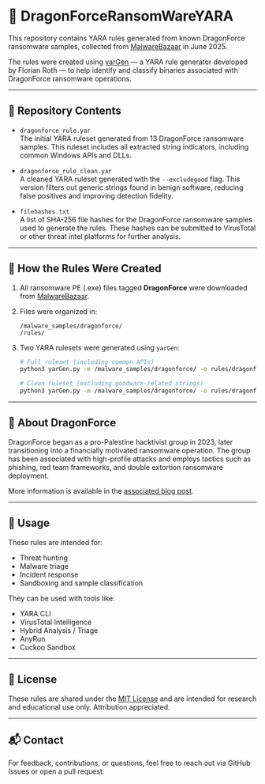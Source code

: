 # 🐉 DragonForceRansomWareYARA

This repository contains YARA rules generated from known DragonForce ransomware samples, collected from [MalwareBazaar](https://bazaar.abuse.ch/) in June 2025.

The rules were created using [yarGen](https://github.com/Neo23x0/yarGen) — a YARA rule generator developed by Florian Roth — to help identify and classify binaries associated with DragonForce ransomware operations.

---

## 📁 Repository Contents

- `dragonforce_rule.yar`  
  The initial YARA ruleset generated from 13 DragonForce ransomware samples. This ruleset includes all extracted string indicators, including common Windows APIs and DLLs.

- `dragonforce_rule_clean.yar`  
  A cleaned YARA ruleset generated with the `--excludegood` flag. This version filters out generic strings found in benign software, reducing false positives and improving detection fidelity.

- `filehashes.txt`  
  A list of SHA-256 file hashes for the DragonForce ransomware samples used to generate the rules. These hashes can be submitted to VirusTotal or other threat intel platforms for further analysis.

---

## 🧪 How the Rules Were Created

1. All ransomware PE (.exe) files tagged **DragonForce** were downloaded from [MalwareBazaar](https://bazaar.abuse.ch/).
2. Files were organized in:

   ```
   /malware_samples/dragonforce/
   /rules/
   ```

3. Two YARA rulesets were generated using `yarGen`:

   ```bash
   # Full ruleset (including common APIs)
   python3 yarGen.py -m /malware_samples/dragonforce/ -o rules/dragonforce_rule.yar

   # Clean ruleset (excluding goodware-related strings)
   python3 yarGen.py -m /malware_samples/dragonforce/ -o rules/dragonforce_rule_clean.yar --excludegood
   ```

---

## 🧠 About DragonForce

DragonForce began as a pro-Palestine hacktivist group in 2023, later transitioning into a financially motivated ransomware operation. The group has been associated with high-profile attacks and employs tactics such as phishing, red team frameworks, and double extortion ransomware deployment.

More information is available in the [associated blog post](https://yourbloglinkhere.com).

---

## 📌 Usage

These rules are intended for:

- Threat hunting
- Malware triage
- Incident response
- Sandboxing and sample classification

They can be used with tools like:

- YARA CLI
- VirusTotal Intelligence
- Hybrid Analysis / Triage
- AnyRun
- Cuckoo Sandbox

---

## 📄 License

These rules are shared under the [MIT License](LICENSE) and are intended for research and educational use only. Attribution appreciated.

---

## 📬 Contact

For feedback, contributions, or questions, feel free to reach out via GitHub Issues or open a pull request.
